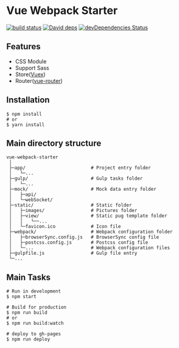 # Vue Webpack Starter

[![build status][travis-image]][travis-url]
[![David deps][david-image]][david-url]
[![devDependencies Status][david-dev-image]][david-dev-url]

[travis-image]: https://travis-ci.org/cycjimmy/vue-webpack-starter.svg?branch=master
[travis-url]: https://travis-ci.org/cycjimmy/vue-webpack-starter
[david-image]: https://img.shields.io/david/cycjimmy/vue-webpack-starter.svg?style=flat-square
[david-url]: https://david-dm.org/cycjimmy/vue-webpack-starter
[david-dev-image]: https://david-dm.org/cycjimmy/vue-webpack-starter/dev-status.svg?style=flat-square
[david-dev-url]: https://david-dm.org/cycjimmy/vue-webpack-starter?type=dev

## Features
* CSS Module
* Support Sass
* Store([Vuex](https://github.com/vuejs/vuex))
* Router([vue-router](https://github.com/vuejs/vue-router))

## Installation
```shell
$ npm install
# or
$ yarn install
```

## Main directory structure
```text
vue-webpack-starter
 │
 ├─app/                        # Project entry folder
 │   └─...
 ├─gulp/                       # Gulp tasks folder
 │   └─...
 ├─mock/                       # Mock data entry folder
 │   ├─api/
 │   └─webSocket/
 ├─static/                     # Static folder
 │   ├─images/                 # Pictures folder
 │   ├─view/                   # Static pug template folder
 │   │   └──...
 │   └─favicon.ico             # Icon file
 ├─webpack/                    # Webpack configuration folder
 │   ├─browserSync.config.js   # BrowserSync config file
 │   ├─postcss.config.js       # Postcss config file
 │   └─...                     # Webpack configuration files
 ├─gulpfile.js                 # Gulp file entry
 └─...
```

## Main Tasks
```shell
# Run in development
$ npm start

# Build for production
$ npm run build
# or
$ npm run build:watch

# deploy to gh-pages
$ npm run deploy
```

